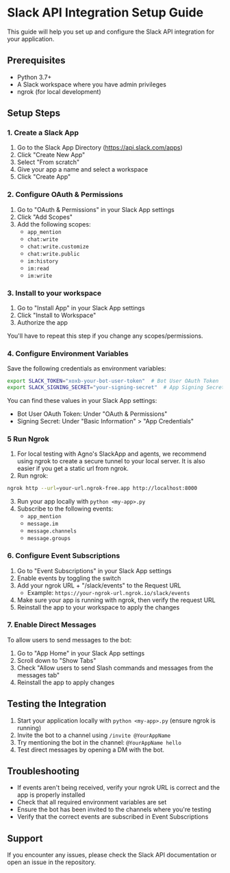 # Slack API Integration Setup Guide

This guide will help you set up and configure the Slack API integration for your application.

## Prerequisites

- Python 3.7+
- A Slack workspace where you have admin privileges
- ngrok (for local development)

## Setup Steps

### 1. Create a Slack App

1. Go to the Slack App Directory (https://api.slack.com/apps)
2. Click "Create New App"
3. Select "From scratch"
4. Give your app a name and select a workspace
5. Click "Create App"

### 2. Configure OAuth & Permissions

1. Go to "OAuth & Permissions" in your Slack App settings
2. Click "Add Scopes"
3. Add the following scopes:
   - `app_mention`
   - `chat:write`
   - `chat:write.customize`
   - `chat:write.public`
   - `im:history`
   - `im:read`
   - `im:write`

### 3. Install to your workspace

1. Go to "Install App" in your Slack App settings
2. Click "Install to Workspace"
3. Authorize the app

You'll have to repeat this step if you change any scopes/permissions.


### 4. Configure Environment Variables

Save the following credentials as environment variables:

```bash
export SLACK_TOKEN="xoxb-your-bot-user-token"  # Bot User OAuth Token
export SLACK_SIGNING_SECRET="your-signing-secret"  # App Signing Secret
```

You can find these values in your Slack App settings:
- Bot User OAuth Token: Under "OAuth & Permissions"
- Signing Secret: Under "Basic Information" > "App Credentials"

### 5 Run Ngrok
   1. For local testing with Agno's SlackApp and agents, we recommend using ngrok to create a secure tunnel to your local server. It is also easier if you get a static url from ngrok.
   2. Run ngrok:
   ```bash
   ngrok http --url=your-url.ngrok-free.app http://localhost:8000
   ```
   3. Run your app locally with `python <my-app>.py`
   4. Subscribe to the following events:
      - `app_mention`
      - `message.im`
      - `message.channels`
      - `message.groups`


### 6. Configure Event Subscriptions

1. Go to "Event Subscriptions" in your Slack App settings
2. Enable events by toggling the switch
3. Add your ngrok URL + "/slack/events" to the Request URL
   - Example: `https://your-ngrok-url.ngrok.io/slack/events`
4. Make sure your app is running with ngrok, then verify the request URL
5. Reinstall the app to your workspace to apply the changes

### 7. Enable Direct Messages

To allow users to send messages to the bot:

1. Go to "App Home" in your Slack App settings
2. Scroll down to "Show Tabs"
3. Check "Allow users to send Slash commands and messages from the messages tab"
4. Reinstall the app to apply changes


## Testing the Integration

1. Start your application locally with `python <my-app>.py` (ensure ngrok is running)
2. Invite the bot to a channel using `/invite @YourAppName`
3. Try mentioning the bot in the channel: `@YourAppName hello`
4. Test direct messages by opening a DM with the bot.

## Troubleshooting

- If events aren't being received, verify your ngrok URL is correct and the app is properly installed
- Check that all required environment variables are set
- Ensure the bot has been invited to the channels where you're testing
- Verify that the correct events are subscribed in Event Subscriptions

## Support

If you encounter any issues, please check the Slack API documentation or open an issue in the repository. 
